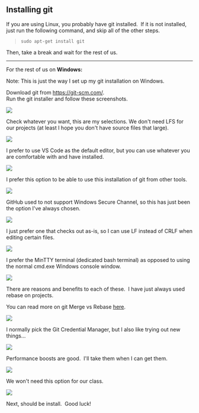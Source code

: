Installing git
--------------

If you are using Linux, you probably have git installed.  If it is not installed, just run the following command, and skip all of the other steps.

> `sudo apt-get install git`

Then, take a break and wait for the rest of us.

* * * * * 

For the rest of us on **Windows:**

Note: This is just the way I set up my git installation on Windows.

Download git from <https://git-scm.com/>.\
Run the git installer and follow these screenshots.

![](https://github.com/DigiPen-CS315/public/blob/master/img/git-install/1.png)

Check whatever you want, this are my selections. We don't need LFS for our projects (at least I hope you don't have source files that large).

![](https://github.com/DigiPen-CS315/public/blob/master/img/git-install/2.png)

I prefer to use VS Code as the default editor, but you can use whatever you are comfortable with and have installed.

![](https://github.com/DigiPen-CS315/public/blob/master/img/git-install/3.png)

I prefer this option to be able to use this installation of git from other tools.

![](https://github.com/DigiPen-CS315/public/blob/master/img/git-install/4.png)

GitHub used to not support Windows Secure Channel, so this has just been the option I've always chosen.

![](https://github.com/DigiPen-CS315/public/blob/master/img/git-install/5.png)

I just prefer one that checks out as-is, so I can use LF instead of CRLF when editing certain files.

![](https://github.com/DigiPen-CS315/public/blob/master/img/git-install/6.png)

I prefer the MinTTY terminal (dedicated bash terminal) as opposed to using the normal cmd.exe Windows console window.

![](https://github.com/DigiPen-CS315/public/blob/master/img/git-install/7.png)

There are reasons and benefits to each of these.  I have just always used rebase on projects.

You can read more on git Merge vs Rebase [here](https://www.atlassian.com/git/tutorials/merging-vs-rebasing).

![](https://github.com/DigiPen-CS315/public/blob/master/img/git-install/8.png)

I normally pick the Git Credential Manager, but I also like trying out new things...

![](https://github.com/DigiPen-CS315/public/blob/master/img/git-install/9.png)

Performance boosts are good.  I'll take them when I can get them.  

![](https://github.com/DigiPen-CS315/public/blob/master/img/git-install/10.png)

We won't need this option for our class.

![](https://github.com/DigiPen-CS315/public/blob/master/img/git-install/11.png)

Next, should be install.  Good luck!
